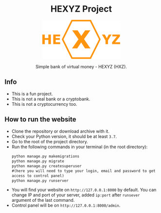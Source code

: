 <h1 align="center">HEXYZ Project</h1>

<p align="center">
	<img src="./static/images/logo-small.png" alt="HEXYZ Project logo">
</p>

<p align="center">Simple bank of virtual money - HEXYZ (HXZ).</p>

## Info
- This is a fun project.
- This is not a real bank or a cryptobank.
- This is not a cryptocurrency too.

## How to run the website
- Clone the repository or download archive with it.
- Check your Python version, it should be at least `3.7`.
- Go to the root of the project directory.
- Run the following commands in your terminal (in the root directory):
  ```
  python manage.py makemigrations
  python manage.py migrate
  python manage.py createsuperuser
  #(here you will need to type your login, email and password to get access to control panel)
  python manage.py runserver
  ```
- You will find your website on `http://127.0.0.1:8000` by default. You can change IP and port of your server, added `ip:port` after `runsever` argument of the last command.
- Control panel will be on `http://127.0.0.1:8000/admin`.
